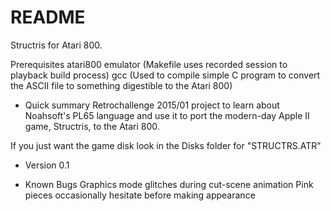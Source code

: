 # README #

Structris for Atari 800.

Prerequisites
atari800 emulator (Makefile uses recorded session to playback build process)
gcc (Used to compile simple C program to convert the ASCII file to something digestible to the Atari 800)

* Quick summary
Retrochallenge 2015/01 project to learn about Noahsoft's PL65 language and use it to port the modern-day Apple II game, Structris, to the Atari 800.

If you just want the game disk look in the Disks folder for "STRUCTRS.ATR"

* Version
0.1

* Known Bugs
Graphics mode glitches during cut-scene animation
Pink pieces occasionally hesitate before making appearance

